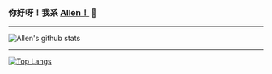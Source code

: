 ### 你好呀！我系 [Allen！](https://allentango.github.io) 🤣

---

![Allen's github stats](https://github-readme-stats.vercel.app/api?username=allentango&show_icons=true&theme=cobalt)

---

[![Top Langs](https://github-readme-stats.vercel.app/api/top-langs/?username=allentango&theme=cobalt)](https://github.com/anuraghazra/github-readme-stats)
